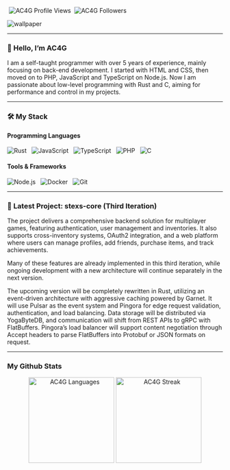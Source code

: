 <p align="left">
  &nbsp;<img src="https://komarev.com/ghpvc/?username=AC4G&label=Profile%20views&color=03f0fc&style=flat" alt="AC4G Profile Views" />
  &nbsp;<img src="https://img.shields.io/github/followers/AC4G?label=Followers&style=flat&color=03f0fc" alt="AC4G Followers" />
</p>

<img align="center" src="https://raw.githubusercontent.com/DenverCoder1/minimalistic-wallpaper-collection/main/images/tacosauceninja-i-cant-stop-what-you-began.png" alt="wallpaper" />

---

### 👋 Hello, I’m AC4G

I am a self-taught programmer with over 5 years of experience, mainly focusing on back-end development. I started with HTML and CSS, then moved on to PHP, JavaScript and TypeScript on Node.js. Now I am passionate about low-level programming with Rust and C, aiming for performance and control in my projects.

---

### 🛠️ My Stack

#### Programming Languages  
![Rust](https://img.shields.io/badge/Rust-000000?style=for-the-badge&logo=rust&logoColor=white) &nbsp; ![JavaScript](https://img.shields.io/badge/JavaScript-F7DF1E?style=for-the-badge&logo=javascript&logoColor=black) &nbsp; ![TypeScript](https://img.shields.io/badge/TypeScript-3178C6?style=for-the-badge&logo=typescript&logoColor=white) &nbsp; ![PHP](https://img.shields.io/badge/PHP-777BB4?style=for-the-badge&logo=php&logoColor=white) &nbsp; ![C](https://img.shields.io/badge/C-00599C?style=for-the-badge&logo=c&logoColor=white)

#### Tools & Frameworks  
![Node.js](https://img.shields.io/badge/Node.js-339933?style=for-the-badge&logo=node-dot-js&logoColor=white) &nbsp; ![Docker](https://img.shields.io/badge/Docker-2496ED?style=for-the-badge&logo=docker&logoColor=white) &nbsp; ![Git](https://img.shields.io/badge/Git-F05032?style=for-the-badge&logo=git&logoColor=white)

---

### 🚀 Latest Project: **stexs-core** (Third Iteration)

The project delivers a comprehensive backend solution for multiplayer games, featuring authentication, user management and inventories. It also supports cross-inventory systems, OAuth2 integration, and a web platform where users can manage profiles, add friends, purchase items, and track achievements.

Many of these features are already implemented in this third iteration, while ongoing development with a new architecture will continue separately in the next version.

The upcoming version will be completely rewritten in Rust, utilizing an event-driven architecture with aggressive caching powered by Garnet. It will use Pulsar as the event system and Pingora for edge request validation, authentication, and load balancing. Data storage will be distributed via YogaByteDB, and communication will shift from REST APIs to gRPC with FlatBuffers. Pingora’s load balancer will support content negotiation through Accept headers to parse FlatBuffers into Protobuf or JSON formats on request.

---

### My Github Stats

<p align="center">
  <img style="height: 200px;" src="https://readme-stats.clckblog.space/api/top-langs/?username=AC4G&layout=compact&theme=tokyonight&hide_border=true" alt="AC4G Languages" />
  <img style="height: 200px;" src="https://streak-stats.demolab.com?user=AC4G&theme=tokyonight&hide_border=true" alt="AC4G Streak" />
</p>
